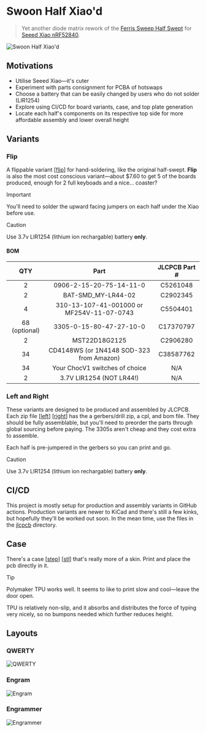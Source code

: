 # Swoon Half Xiao'd

> Yet another diode matrix rework of the
> [Ferris Sweep Half Swept](https://github.com/davidphilipbarr/Sweep/tree/main/Sweep%20half-swept)
> for
> [Seeed Xiao nRF52840](https://www.seeedstudio.com/Seeed-XIAO-BLE-nRF52840-p-5201.html).

![Swoon Half Xiao'd](.images/swoon_render.jpg)

## Motivations

- Utilise Seeed Xiao—it's cuter
- Experiment with parts consignment for PCBA of hotswaps
- Choose a battery that can be easily changed by users who do not solder
  (LIR1254)
- Explore using CI/CD for board variants, case, and top plate generation
- Locate each half's components on its respective top side for more affordable
  assembly and lower overall height

## Variants

### **Flip**

A flippable variant [[flip](/jlcpcb/swoon_FLIP.zip)] for hand-soldering, like
the original half-swept. **Flip** is also the most cost conscious variant—about
$7.60 to get 5 of the boards produced, enough for 2 full keyboads and a nice...
coaster?

> [!IMPORTANT]
> You'll need to solder the upward facing jumpers on each half under the Xiao
> before use.

> [!CAUTION]
> Use 3.7v LIR1254 (lithium ion rechargable) battery **only**.

#### BOM

|      QTY      |                   Part                    | JLCPCB Part # |
| :-----------: | :---------------------------------------: | :-----------: |
|       2       |          0906-2-15-20-75-14-11-0          |   C5261048    |
|       2       |            BAT-SMD_MY-LR44-02             |   C2902345    |
|       4       | 310-13-107-41-001000 or MF254V-11-07-0743 |   C5504401    |
| 68 (optional) |          3305-0-15-80-47-27-10-0          |   C17370797   |
|       2       |               MST22D18G2125               |   C2906280    |
|      34       | CD4148WS (or 1N4148 SOD-323 from Amazon)  |   C38587762   |
|      34       |      Your ChocV1 switches of choice       |      N/A      |
|       2       |         3.7V LIR1254 (NOT LR44!)          |      N/A      |

### **Left** and **Right**

These variants are designed to be produced and assembled by JLCPCB. Each zip
file [[left](/jlcpcb/swoon_LEFT.zip)] [[right](/jlcpcb/swoon_RIGHT.zip)] has the
a gerbers/drill zip, a cpl, and bom file. They should be fully assemblable, but
you'll need to preorder the parts through global sourcing before paying. The
3305s aren't cheap and they cost extra to assemble.

Each half is pre-jumpered in the gerbers so you can print and go.

> [!CAUTION]
> Use 3.7v LIR1254 (lithium ion rechargable) battery **only**.

## CI/CD

This project is mostly setup for production and assembly variants in GitHub
actions. Production variants are newer to KiCad and there's still a few kinks,
but hopefully they'll be worked out soon. In the mean time, use the files in the
[jlcpcb](/jlcpcb/) directory.

## Case

There's a case [[step](/case/case.step)] [[stl](/case/case.stl)] that's really
more of a skin. Print and place the pcb directly in it.

> [!TIP]
> Polymaker TPU works well. It seems to like to print slow and cool—leave the
> door open.

TPU is relatively non-slip, and it absorbs and distributes the force of typing
very nicely, so no bumpons needed which further reduces height.

## Layouts

### QWERTY

![QWERTY](.images/swoon_QWERTY.svg)

### Engram

![Engram](.images/swoon_ENGRAM.svg)

### Engrammer

![Engrammer](.images/swoon_ENGRAMMER.svg)
